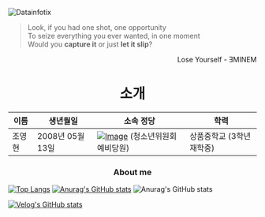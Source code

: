 ![Datainfotix](https://github.com/choyeounghyeon/choyeounghyeon/assets/133370084/6a2be163-6b6a-467b-b182-8f9669832a56)

> Look, if you had one shot, one opportunity<br/>
> To seize everything you ever wanted, in one moment<br/>
> Would you **capture it** or just **let it slip**?
<div align="right">
  Lose Yourself - ƎMINEM
</div>

<div align="center">
  <h1>소개</h1>
</div>


| **이름**      | **생년월일** | **소속 정당**     | **학력**      |
| ------------ | ------------ | ------------ | ------------ |
| 조영현     | 2008년 05월 13일   | [![Image](https://github.com/choyeounghyeon/choyeounghyeon/assets/133370084/a265cb95-e30f-4a27-a81c-3973f3b18088)](https://www.justice21.org/newhome/board/board.html?keycode=name&keyword=Yeoung&bbs_code=JS1) (청소년위원회 예비당원) | 상품중학교 (3학년 재학중)   |

  <div align=center><h3>About me</h3></div>
  
  [![Top Langs](https://github-readme-stats.vercel.app/api/top-langs/?username=choyeounghyeon)](https://github.com/anuraghazra/github-readme-stats)
  [![Anurag's GitHub stats](https://github-readme-stats.vercel.app/api?username=choyeounghyeon)](https://github.com/anuraghazra/github-readme-stats)
  ![Anurag's GitHub stats](https://github-readme-stats.vercel.app/api?username=choyeounghyeon&hide=contribs,prs&show_icons=true&theme=테마)
  
  [![Velog's GitHub stats](https://velog-readme-stats.vercel.app/api?name=choyeounghyeon)](choyeounghyeon)
